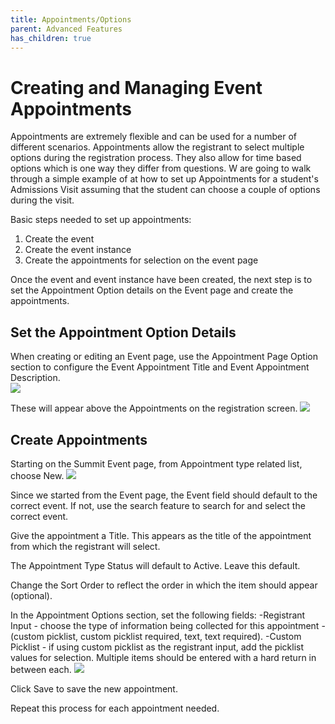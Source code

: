 ```yaml
---
title: Appointments/Options
parent: Advanced Features
has_children: true
---
```



# Creating and Managing Event Appointments

Appointments are extremely flexible and can be used for a number of different scenarios.  Appointments allow the registrant to select multiple options during the registration process.  They also allow for time based options which is one way they differ from questions.   W are going to walk through a simple example of at how to set up Appointments for a student's Admissions Visit assuming that the student can choose a couple of options during the visit.

Basic steps needed to set up appointments:
1. Create the event
2. Create the event instance
3. Create the appointments for selection on the event page


Once the event and event instance have been created, the next step is to set the Appointment Option details on the Event page and create the appointments.

## Set the Appointment Option Details
When creating or editing an Event page, use the Appointment Page Option section to configure the Event Appointment Title and Event Appointment Description.  
![](/docs/advanced-features/appointments-options/images/AppointOptionHeader.PNG)

These will appear above the Appointments on the registration screen.
![](/docs/advanced-features/appointments-options/images/AppointOptionHeaderRegScreen.PNG)

## Create Appointments
Starting on the Summit Event page, from Appointment type related list, choose New.
![](/docs/advanced-features/appointments-options/images/CreateNewAppointmentRec1.PNG)


Since we started from the Event page, the Event field should default to the correct event.  If not, use the search feature to search for and select the correct event.

Give the appointment a Title.  This appears as the title of the appointment from which the registrant will select.

The Appointment Type Status will default to Active.  Leave this default.

Change the Sort Order to reflect the order in which the item should appear (optional).

In the Appointment Options section, set the following fields:
-Registrant Input - choose the type of information being collected for this appointment -(custom picklist, custom picklist required, text, text required).
-Custom Picklist - if using custom picklist as the registrant input, add the picklist values for selection.  Multiple items should be entered with a hard return in between each.
![](/docs/advanced-features/appointments-options/images/AppointSetup_NewApp_P1.PNG)

Click Save to save the new appointment.

Repeat this process for each appointment needed.


